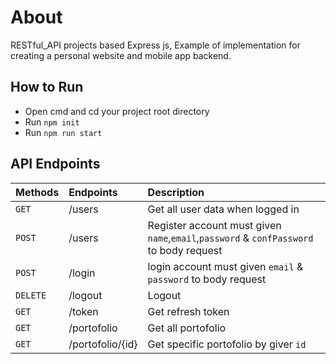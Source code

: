 # About
RESTful_API projects based Express js, Example of implementation for creating a personal website and mobile app backend.

## How to Run 
- Open cmd and cd your project root directory
- Run `npm init`
- Run `npm run start`

## API Endpoints
| Methods        | Endpoints      | Description|
| :------------- | :---------- | :----------- |
|  `GET`  | /users  | Get all user data when logged in    |
| `POST`  | /users | Register account must given `name`,`email`,`password` & `confPassword` to body request |
| `POST`  | /login | login account must given `email` & `password` to body request |
| `DELETE`  | /logout | Logout  |
|  `GET`  |/token   | Get refresh token   |
|  `GET` | /portofolio  | Get all portofolio   |
| `GET`  | /portofolio/{id} | Get specific portofolio by giver `id`  |
